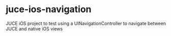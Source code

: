# juce-ios-navigation
JUCE iOS project to test using a UINavigationController to navigate between JUCE and native iOS views
